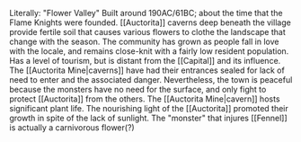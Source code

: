Literally: "Flower Valley"
Built around 190AC/61BC; about the time that the Flame Knights were founded.
[[Auctorita]] caverns deep beneath the village provide fertile soil that causes various flowers to clothe the landscape that change with the season.
The community has grown as people fall in love with the locale, and remains close-knit with a fairly low resident population.
Has a level of tourism, but is distant from the [[Capital]] and its influence.
The [[Auctorita Mine|caverns]] have had their entrances sealed for lack of need to enter and the associated danger. Nevertheless, the town is peaceful because the monsters have no need for the surface, and only fight to protect [[Auctorita]] from the others.
The [[Auctorita Mine|cavern]] hosts significant plant life. The nourishing light of the [[Auctorita]] promoted their growth in spite of the lack of sunlight. The "monster" that injures [[Fennel]] is actually a carnivorous flower(?)